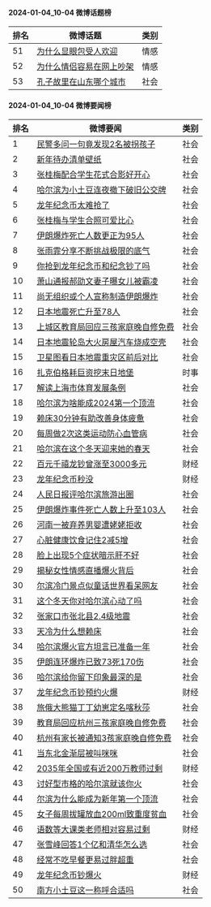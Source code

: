 #### 2024-01-04_10-04  微博话题榜

| 排名 | 微博话题 | 类别 |
| --- | --- | --- |
| 51 | [为什么显眼包受人欢迎](https://s.weibo.com/weibo?q=%23%E4%B8%BA%E4%BB%80%E4%B9%88%E6%98%BE%E7%9C%BC%E5%8C%85%E5%8F%97%E4%BA%BA%E6%AC%A2%E8%BF%8E%23) | 情感|5 |
| 52 | [为什么情侣容易在网上吵架](https://s.weibo.com/weibo?q=%23%E4%B8%BA%E4%BB%80%E4%B9%88%E6%83%85%E4%BE%A3%E5%AE%B9%E6%98%93%E5%9C%A8%E7%BD%91%E4%B8%8A%E5%90%B5%E6%9E%B6%23) | 情感|5 |
| 53 | [孔子故里在山东哪个城市](https://s.weibo.com/weibo?q=%23%E5%AD%94%E5%AD%90%E6%95%85%E9%87%8C%E5%9C%A8%E5%B1%B1%E4%B8%9C%E5%93%AA%E4%B8%AA%E5%9F%8E%E5%B8%82%23) | 社会|1 |
#### 2024-01-04_10-04  微博要闻榜

| 排名 | 微博要闻 | 类别 |
| --- | --- | --- |
| 1 | [民警多问一句竟发现2名被拐孩子](https://s.weibo.com/weibo?q=%23%E6%B0%91%E8%AD%A6%E5%A4%9A%E9%97%AE%E4%B8%80%E5%8F%A5%E7%AB%9F%E5%8F%91%E7%8E%B02%E5%90%8D%E8%A2%AB%E6%8B%90%E5%AD%A9%E5%AD%90%23) | 社会|1 |
| 2 | [新年待办清单壁纸](https://s.weibo.com/weibo?q=%23%E6%96%B0%E5%B9%B4%E5%BE%85%E5%8A%9E%E6%B8%85%E5%8D%95%E5%A3%81%E7%BA%B8%23) | 社会|1 |
| 3 | [张桂梅配合学生花式合影好开心](https://s.weibo.com/weibo?q=%23%E5%BC%A0%E6%A1%82%E6%A2%85%E9%85%8D%E5%90%88%E5%AD%A6%E7%94%9F%E8%8A%B1%E5%BC%8F%E5%90%88%E5%BD%B1%E5%A5%BD%E5%BC%80%E5%BF%83%23) | 社会|1 |
| 4 | [哈尔滨为小土豆连夜撤下破旧公交牌](https://s.weibo.com/weibo?q=%23%E5%93%88%E5%B0%94%E6%BB%A8%E4%B8%BA%E5%B0%8F%E5%9C%9F%E8%B1%86%E8%BF%9E%E5%A4%9C%E6%92%A4%E4%B8%8B%E7%A0%B4%E6%97%A7%E5%85%AC%E4%BA%A4%E7%89%8C%23) | 社会|1 |
| 5 | [龙年纪念币太难抢了](https://s.weibo.com/weibo?q=%23%E9%BE%99%E5%B9%B4%E7%BA%AA%E5%BF%B5%E5%B8%81%E5%A4%AA%E9%9A%BE%E6%8A%A2%E4%BA%86%23) | 社会|1 |
| 6 | [张桂梅与学生合照可爱比心](https://s.weibo.com/weibo?q=%23%E5%BC%A0%E6%A1%82%E6%A2%85%E4%B8%8E%E5%AD%A6%E7%94%9F%E5%90%88%E7%85%A7%E5%8F%AF%E7%88%B1%E6%AF%94%E5%BF%83%23) | 社会|1 |
| 7 | [伊朗爆炸死亡人数更正为95人](https://s.weibo.com/weibo?q=%23%E4%BC%8A%E6%9C%97%E7%88%86%E7%82%B8%E6%AD%BB%E4%BA%A1%E4%BA%BA%E6%95%B0%E6%9B%B4%E6%AD%A3%E4%B8%BA95%E4%BA%BA%23) | 社会|1 |
| 8 | [张雨霏分享不断挑战极限的底气](https://s.weibo.com/weibo?q=%23%E5%BC%A0%E9%9B%A8%E9%9C%8F%E5%88%86%E4%BA%AB%E4%B8%8D%E6%96%AD%E6%8C%91%E6%88%98%E6%9E%81%E9%99%90%E7%9A%84%E5%BA%95%E6%B0%94%23) | 社会|1 |
| 9 | [你抢到龙年纪念币和纪念钞了吗](https://s.weibo.com/weibo?q=%23%E4%BD%A0%E6%8A%A2%E5%88%B0%E9%BE%99%E5%B9%B4%E7%BA%AA%E5%BF%B5%E5%B8%81%E5%92%8C%E7%BA%AA%E5%BF%B5%E9%92%9E%E4%BA%86%E5%90%97%23) | 社会|1 |
| 10 | [萧山通报郝劭文妻子曝女儿被霸凌](https://s.weibo.com/weibo?q=%23%E8%90%A7%E5%B1%B1%E9%80%9A%E6%8A%A5%E9%83%9D%E5%8A%AD%E6%96%87%E5%A6%BB%E5%AD%90%E6%9B%9D%E5%A5%B3%E5%84%BF%E8%A2%AB%E9%9C%B8%E5%87%8C%23) | 社会|1 |
| 11 | [尚无组织或个人宣称制造伊朗爆炸](https://s.weibo.com/weibo?q=%23%E5%B0%9A%E6%97%A0%E7%BB%84%E7%BB%87%E6%88%96%E4%B8%AA%E4%BA%BA%E5%AE%A3%E7%A7%B0%E5%88%B6%E9%80%A0%E4%BC%8A%E6%9C%97%E7%88%86%E7%82%B8%23) | 社会|1 |
| 12 | [日本地震死亡升至78人](https://s.weibo.com/weibo?q=%23%E6%97%A5%E6%9C%AC%E5%9C%B0%E9%9C%87%E6%AD%BB%E4%BA%A1%E5%8D%87%E8%87%B378%E4%BA%BA%23) | 社会|1 |
| 13 | [上城区教育局回应三孩家庭晚自修免费](https://s.weibo.com/weibo?q=%23%E4%B8%8A%E5%9F%8E%E5%8C%BA%E6%95%99%E8%82%B2%E5%B1%80%E5%9B%9E%E5%BA%94%E4%B8%89%E5%AD%A9%E5%AE%B6%E5%BA%AD%E6%99%9A%E8%87%AA%E4%BF%AE%E5%85%8D%E8%B4%B9%23) | 社会|1 |
| 14 | [日本地震轮岛大火房屋汽车烧成空壳](https://s.weibo.com/weibo?q=%23%E6%97%A5%E6%9C%AC%E5%9C%B0%E9%9C%87%E8%BD%AE%E5%B2%9B%E5%A4%A7%E7%81%AB%E6%88%BF%E5%B1%8B%E6%B1%BD%E8%BD%A6%E7%83%A7%E6%88%90%E7%A9%BA%E5%A3%B3%23) | 社会|1 |
| 15 | [卫星图看日本地震重灾区前后对比](https://s.weibo.com/weibo?q=%23%E5%8D%AB%E6%98%9F%E5%9B%BE%E7%9C%8B%E6%97%A5%E6%9C%AC%E5%9C%B0%E9%9C%87%E9%87%8D%E7%81%BE%E5%8C%BA%E5%89%8D%E5%90%8E%E5%AF%B9%E6%AF%94%23) | 社会|1 |
| 16 | [扎克伯格耗巨资挖末日地堡](https://s.weibo.com/weibo?q=%23%E6%89%8E%E5%85%8B%E4%BC%AF%E6%A0%BC%E8%80%97%E5%B7%A8%E8%B5%84%E6%8C%96%E6%9C%AB%E6%97%A5%E5%9C%B0%E5%A0%A1%23) | 时事|500 |
| 17 | [解读上海市体育发展条例](https://s.weibo.com/weibo?q=%23%E8%A7%A3%E8%AF%BB%E4%B8%8A%E6%B5%B7%E5%B8%82%E4%BD%93%E8%82%B2%E5%8F%91%E5%B1%95%E6%9D%A1%E4%BE%8B%23) | 社会|1 |
| 18 | [哈尔滨为啥能成2024第一个顶流](https://s.weibo.com/weibo?q=%23%E5%93%88%E5%B0%94%E6%BB%A8%E4%B8%BA%E5%95%A5%E8%83%BD%E6%88%902024%E7%AC%AC%E4%B8%80%E4%B8%AA%E9%A1%B6%E6%B5%81%23) | 社会|1 |
| 19 | [赖床30分钟有助改善身体疲惫](https://s.weibo.com/weibo?q=%23%E8%B5%96%E5%BA%8A30%E5%88%86%E9%92%9F%E6%9C%89%E5%8A%A9%E6%94%B9%E5%96%84%E8%BA%AB%E4%BD%93%E7%96%B2%E6%83%AB%23) | 社会|1 |
| 20 | [每周做2次这类运动防心血管病](https://s.weibo.com/weibo?q=%23%E6%AF%8F%E5%91%A8%E5%81%9A2%E6%AC%A1%E8%BF%99%E7%B1%BB%E8%BF%90%E5%8A%A8%E9%98%B2%E5%BF%83%E8%A1%80%E7%AE%A1%E7%97%85%23) | 社会|1 |
| 21 | [哈尔滨在这个冬天迎来她的春天](https://s.weibo.com/weibo?q=%23%E5%93%88%E5%B0%94%E6%BB%A8%E5%9C%A8%E8%BF%99%E4%B8%AA%E5%86%AC%E5%A4%A9%E8%BF%8E%E6%9D%A5%E5%A5%B9%E7%9A%84%E6%98%A5%E5%A4%A9%23) | 社会|1 |
| 22 | [百元千禧龙钞曾涨至3000多元](https://s.weibo.com/weibo?q=%23%E7%99%BE%E5%85%83%E5%8D%83%E7%A6%A7%E9%BE%99%E9%92%9E%E6%9B%BE%E6%B6%A8%E8%87%B33000%E5%A4%9A%E5%85%83%23) | 财经|7 |
| 23 | [龙年纪念币秒没](https://s.weibo.com/weibo?q=%23%E9%BE%99%E5%B9%B4%E7%BA%AA%E5%BF%B5%E5%B8%81%E7%A7%92%E6%B2%A1%23) | 财经|7 |
| 24 | [人民日报评哈尔滨旅游出圈](https://s.weibo.com/weibo?q=%23%E4%BA%BA%E6%B0%91%E6%97%A5%E6%8A%A5%E8%AF%84%E5%93%88%E5%B0%94%E6%BB%A8%E6%97%85%E6%B8%B8%E5%87%BA%E5%9C%88%23) | 社会|1 |
| 25 | [伊朗爆炸事件死亡人数上升至103人](https://s.weibo.com/weibo?q=%23%E4%BC%8A%E6%9C%97%E7%88%86%E7%82%B8%E4%BA%8B%E4%BB%B6%E6%AD%BB%E4%BA%A1%E4%BA%BA%E6%95%B0%E4%B8%8A%E5%8D%87%E8%87%B3103%E4%BA%BA%23) | 社会|1 |
| 26 | [河南一被弃养男婴遭姥姥拒收](https://s.weibo.com/weibo?q=%23%E6%B2%B3%E5%8D%97%E4%B8%80%E8%A2%AB%E5%BC%83%E5%85%BB%E7%94%B7%E5%A9%B4%E9%81%AD%E5%A7%A5%E5%A7%A5%E6%8B%92%E6%94%B6%23) | 社会|1 |
| 27 | [心脏健康饮食记住2减5增](https://s.weibo.com/weibo?q=%23%E5%BF%83%E8%84%8F%E5%81%A5%E5%BA%B7%E9%A5%AE%E9%A3%9F%E8%AE%B0%E4%BD%8F2%E5%87%8F5%E5%A2%9E%23) | 社会|1 |
| 28 | [脸上出现5个症状暗示肝不好](https://s.weibo.com/weibo?q=%23%E8%84%B8%E4%B8%8A%E5%87%BA%E7%8E%B05%E4%B8%AA%E7%97%87%E7%8A%B6%E6%9A%97%E7%A4%BA%E8%82%9D%E4%B8%8D%E5%A5%BD%23) | 社会|1 |
| 29 | [揭秘女性情感直播爆火背后](https://s.weibo.com/weibo?q=%23%E6%8F%AD%E7%A7%98%E5%A5%B3%E6%80%A7%E6%83%85%E6%84%9F%E7%9B%B4%E6%92%AD%E7%88%86%E7%81%AB%E8%83%8C%E5%90%8E%23) | 社会|1 |
| 30 | [尔滨冷门景点似童话世界看呆网友](https://s.weibo.com/weibo?q=%23%E5%B0%94%E6%BB%A8%E5%86%B7%E9%97%A8%E6%99%AF%E7%82%B9%E4%BC%BC%E7%AB%A5%E8%AF%9D%E4%B8%96%E7%95%8C%E7%9C%8B%E5%91%86%E7%BD%91%E5%8F%8B%23) | 社会|1 |
| 31 | [这个冬天你对哈尔滨心动了吗](https://s.weibo.com/weibo?q=%23%E8%BF%99%E4%B8%AA%E5%86%AC%E5%A4%A9%E4%BD%A0%E5%AF%B9%E5%93%88%E5%B0%94%E6%BB%A8%E5%BF%83%E5%8A%A8%E4%BA%86%E5%90%97%23) | 社会|1 |
| 32 | [张家口市张北县2.4级地震](https://s.weibo.com/weibo?q=%23%E5%BC%A0%E5%AE%B6%E5%8F%A3%E5%B8%82%E5%BC%A0%E5%8C%97%E5%8E%BF2.4%E7%BA%A7%E5%9C%B0%E9%9C%87%23) | 社会|1 |
| 33 | [天冷为什么想赖床](https://s.weibo.com/weibo?q=%23%E5%A4%A9%E5%86%B7%E4%B8%BA%E4%BB%80%E4%B9%88%E6%83%B3%E8%B5%96%E5%BA%8A%23) | 社会|1 |
| 34 | [哈尔滨爆火官方坦言已准备一年](https://s.weibo.com/weibo?q=%23%E5%93%88%E5%B0%94%E6%BB%A8%E7%88%86%E7%81%AB%E5%AE%98%E6%96%B9%E5%9D%A6%E8%A8%80%E5%B7%B2%E5%87%86%E5%A4%87%E4%B8%80%E5%B9%B4%23) | 社会|1 |
| 35 | [伊朗连环爆炸已致73死170伤](https://s.weibo.com/weibo?q=%23%E4%BC%8A%E6%9C%97%E8%BF%9E%E7%8E%AF%E7%88%86%E7%82%B8%E5%B7%B2%E8%87%B473%E6%AD%BB170%E4%BC%A4%23) | 社会|1 |
| 36 | [哈尔滨给你留下印象最深的是](https://s.weibo.com/weibo?q=%23%E5%93%88%E5%B0%94%E6%BB%A8%E7%BB%99%E4%BD%A0%E7%95%99%E4%B8%8B%E5%8D%B0%E8%B1%A1%E6%9C%80%E6%B7%B1%E7%9A%84%E6%98%AF%23) | 社会|1 |
| 37 | [龙年纪念币钞预约火爆](https://s.weibo.com/weibo?q=%23%E9%BE%99%E5%B9%B4%E7%BA%AA%E5%BF%B5%E5%B8%81%E9%92%9E%E9%A2%84%E7%BA%A6%E7%81%AB%E7%88%86%23) | 财经|7 |
| 38 | [旅俄大熊猫丁丁幼崽定名喀秋莎](https://s.weibo.com/weibo?q=%23%E6%97%85%E4%BF%84%E5%A4%A7%E7%86%8A%E7%8C%AB%E4%B8%81%E4%B8%81%E5%B9%BC%E5%B4%BD%E5%AE%9A%E5%90%8D%E5%96%80%E7%A7%8B%E8%8E%8E%23) | 社会|1 |
| 39 | [教育局回应杭州三孩家庭晚自修免费](https://s.weibo.com/weibo?q=%23%E6%95%99%E8%82%B2%E5%B1%80%E5%9B%9E%E5%BA%94%E6%9D%AD%E5%B7%9E%E4%B8%89%E5%AD%A9%E5%AE%B6%E5%BA%AD%E6%99%9A%E8%87%AA%E4%BF%AE%E5%85%8D%E8%B4%B9%23) | 社会|1 |
| 40 | [杭州有家长被通知3孩家庭晚自修免费](https://s.weibo.com/weibo?q=%23%E6%9D%AD%E5%B7%9E%E6%9C%89%E5%AE%B6%E9%95%BF%E8%A2%AB%E9%80%9A%E7%9F%A53%E5%AD%A9%E5%AE%B6%E5%BA%AD%E6%99%9A%E8%87%AA%E4%BF%AE%E5%85%8D%E8%B4%B9%23) | 社会|1 |
| 41 | [当东北金渐层被叫咪咪](https://s.weibo.com/weibo?q=%23%E5%BD%93%E4%B8%9C%E5%8C%97%E9%87%91%E6%B8%90%E5%B1%82%E8%A2%AB%E5%8F%AB%E5%92%AA%E5%92%AA%23) | 社会|1 |
| 42 | [2035年全国或有近200万教师过剩](https://s.weibo.com/weibo?q=%232035%E5%B9%B4%E5%85%A8%E5%9B%BD%E6%88%96%E6%9C%89%E8%BF%91200%E4%B8%87%E6%95%99%E5%B8%88%E8%BF%87%E5%89%A9%23) | 财经|7 |
| 43 | [讨好型市格的哈尔滨就该你火](https://s.weibo.com/weibo?q=%23%E8%AE%A8%E5%A5%BD%E5%9E%8B%E5%B8%82%E6%A0%BC%E7%9A%84%E5%93%88%E5%B0%94%E6%BB%A8%E5%B0%B1%E8%AF%A5%E4%BD%A0%E7%81%AB%23) | 社会|1 |
| 44 | [尔滨为什么能成为新年第一个顶流](https://s.weibo.com/weibo?q=%23%E5%B0%94%E6%BB%A8%E4%B8%BA%E4%BB%80%E4%B9%88%E8%83%BD%E6%88%90%E4%B8%BA%E6%96%B0%E5%B9%B4%E7%AC%AC%E4%B8%80%E4%B8%AA%E9%A1%B6%E6%B5%81%23) | 社会|1 |
| 45 | [女子每周拔罐放血200ml致重度贫血](https://s.weibo.com/weibo?q=%23%E5%A5%B3%E5%AD%90%E6%AF%8F%E5%91%A8%E6%8B%94%E7%BD%90%E6%94%BE%E8%A1%80200ml%E8%87%B4%E9%87%8D%E5%BA%A6%E8%B4%AB%E8%A1%80%23) | 社会|1 |
| 46 | [语数等大课类老师相对容易过剩](https://s.weibo.com/weibo?q=%23%E8%AF%AD%E6%95%B0%E7%AD%89%E5%A4%A7%E8%AF%BE%E7%B1%BB%E8%80%81%E5%B8%88%E7%9B%B8%E5%AF%B9%E5%AE%B9%E6%98%93%E8%BF%87%E5%89%A9%23) | 财经|7 |
| 47 | [张雪峰回答1个亿和清华怎么选](https://s.weibo.com/weibo?q=%23%E5%BC%A0%E9%9B%AA%E5%B3%B0%E5%9B%9E%E7%AD%941%E4%B8%AA%E4%BA%BF%E5%92%8C%E6%B8%85%E5%8D%8E%E6%80%8E%E4%B9%88%E9%80%89%23) | 社会|1 |
| 48 | [经常不吃早餐更易过胖超重](https://s.weibo.com/weibo?q=%23%E7%BB%8F%E5%B8%B8%E4%B8%8D%E5%90%83%E6%97%A9%E9%A4%90%E6%9B%B4%E6%98%93%E8%BF%87%E8%83%96%E8%B6%85%E9%87%8D%23) | 社会|1 |
| 49 | [龙年纪念币钞爆火](https://s.weibo.com/weibo?q=%23%E9%BE%99%E5%B9%B4%E7%BA%AA%E5%BF%B5%E5%B8%81%E9%92%9E%E7%88%86%E7%81%AB%23) | 财经|7-产业公司|7015 |
| 50 | [南方小土豆这一称呼合适吗](https://s.weibo.com/weibo?q=%23%E5%8D%97%E6%96%B9%E5%B0%8F%E5%9C%9F%E8%B1%86%E8%BF%99%E4%B8%80%E7%A7%B0%E5%91%BC%E5%90%88%E9%80%82%E5%90%97%23) | 社会|1 |
